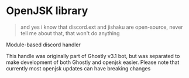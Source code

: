 # OpenJSK library
> and yes i know that discord.ext and jishaku are
> open-source, never tell me about that, that won't
> do anything

Module-based discord handler

This handle was originally part of Ghostly v3.1 bot, but
was separated to make development of both Ghostly and openjsk
easier. Please note that currently most openjsk updates can
have breaking changes
